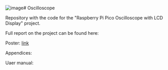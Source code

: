 ![image](https://github.com/ZenLuca170018137/Oscilloscope/assets/72395371/fa0f2b47-61b6-4991-95e7-e9cdcaf87297)# Oscilloscope

Repository with the code for the "Raspberry Pi Pico Oscilloscope with LCD Display" project.

Full report on the project can be found here:

Poster: [link](https://dmail-my.sharepoint.com/:p:/g/personal/lzen_dundee_ac_uk/ERVFb4FsZpJIuvQxjtrNSooBtbVvnVLa61sg91zAUsjHaA?e=YXM24V)

Appendices:

Uaer manual:
